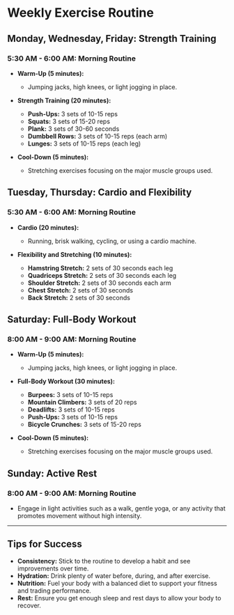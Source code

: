 ﻿
# Weekly Exercise Routine

## Monday, Wednesday, Friday: Strength Training

### 5:30 AM - 6:00 AM: Morning Routine
- **Warm-Up (5 minutes):**
  - Jumping jacks, high knees, or light jogging in place.

- **Strength Training (20 minutes):**
  - **Push-Ups:** 3 sets of 10-15 reps
  - **Squats:** 3 sets of 15-20 reps
  - **Plank:** 3 sets of 30-60 seconds
  - **Dumbbell Rows:** 3 sets of 10-15 reps (each arm)
  - **Lunges:** 3 sets of 10-15 reps (each leg)

- **Cool-Down (5 minutes):**
  - Stretching exercises focusing on the major muscle groups used.

## Tuesday, Thursday: Cardio and Flexibility

### 5:30 AM - 6:00 AM: Morning Routine
- **Cardio (20 minutes):**
  - Running, brisk walking, cycling, or using a cardio machine.

- **Flexibility and Stretching (10 minutes):**
  - **Hamstring Stretch:** 2 sets of 30 seconds each leg
  - **Quadriceps Stretch:** 2 sets of 30 seconds each leg
  - **Shoulder Stretch:** 2 sets of 30 seconds each arm
  - **Chest Stretch:** 2 sets of 30 seconds
  - **Back Stretch:** 2 sets of 30 seconds

## Saturday: Full-Body Workout

### 8:00 AM - 9:00 AM: Morning Routine
- **Warm-Up (5 minutes):**
  - Jumping jacks, high knees, or light jogging in place.

- **Full-Body Workout (30 minutes):**
  - **Burpees:** 3 sets of 10-15 reps
  - **Mountain Climbers:** 3 sets of 20 reps
  - **Deadlifts:** 3 sets of 10-15 reps
  - **Push-Ups:** 3 sets of 10-15 reps
  - **Bicycle Crunches:** 3 sets of 15-20 reps

- **Cool-Down (5 minutes):**
  - Stretching exercises focusing on the major muscle groups used.

## Sunday: Active Rest

### 8:00 AM - 9:00 AM: Morning Routine
- Engage in light activities such as a walk, gentle yoga, or any activity that promotes movement without high intensity.

---

## Tips for Success
- **Consistency:** Stick to the routine to develop a habit and see improvements over time.
- **Hydration:** Drink plenty of water before, during, and after exercise.
- **Nutrition:** Fuel your body with a balanced diet to support your fitness and trading performance.
- **Rest:** Ensure you get enough sleep and rest days to allow your body to recover.

